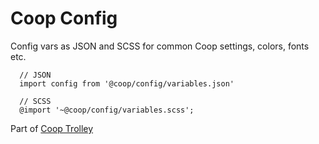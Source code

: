 # Coop Config

Config vars as JSON and SCSS for common Coop settings, colors, fonts etc.

```
  // JSON
  import config from '@coop/config/variables.json'

  // SCSS
  @import '~@coop/config/variables.scss';
```

Part of [Coop Trolley](https://github.com/theisof/coop-trolley)